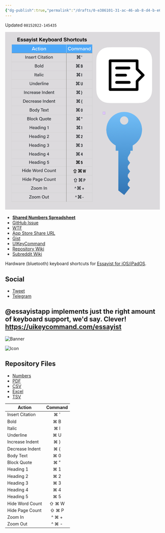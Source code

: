 ```yaml
---
{"dg-publish":true,"permalink":"/drafts/0-e386101-31-ac-46-ab-8-d4-b-e6-dca-0-b25-af-4-2/","dgHomeLink":true,"dgPassFrontmatter":false}
---
```


Updated `08152022-145435`

![Essayist Keyboard Shortcuts](https://github.com/ExtraKeys/keys/raw/main/essayist/EssayistKeyboardShortcuts.jpg)

- [**Shared Numbers Spreadsheet**](https://www.icloud.com/numbers/007CobePymBsOM3hg3XpMQ4_Q#EssayistKeyboardShortcuts)
- [GitHub Issue](https://github.com/ExtraKeys/keys/issues/63)
- [WTF](https://davidblue.wtf/drafts/0E386101-31AC-46AB-8D4B-E6DCA0B25AF4.html)
- [App Store Share URL](https://apps.apple.com/us/app/essayist-apa-mla-more/id1537845384)
- [Gist](https://gist.github.com/extratone/aec45dbd42ce22282b6a30dbaaa7ba70)
- [UIKeyCommand](https://uikeycommand.com/essayist)
- [Repository Wiki](https://github.com/ExtraKeys/keys/wiki/Essayist)
- [Subreddit Wiki](https://www.reddit.com/r/UIKeyCommand/wiki/index/essayist)

Hardware (bluetooth) keyboard shortcuts for [Essayist for iOS/iPadOS](https://apps.apple.com/us/app/essayist-apa-mla-more/id1537845384).

## Social

<script async="" src="https://telegram.org/js/telegram-widget.js?1" data-telegram-post="extratone/12543" data-width="100%"></script>

- [Tweet](https://twitter.com/UIKeyCommand/status/1559257517900926976)
- [Telegram](https://t.me/extratone/12543)

@essayistapp implements just the right amount of keyboard support, we'd say. Clever! https://uikeycommand.com/essayist
---

![Banner](https://user-images.githubusercontent.com/43663476/184691368-77c73ec1-b1f2-43ab-a6a5-2ff44126b108.png)

![Icon](https://user-images.githubusercontent.com/43663476/184691397-f9f92710-1bb8-42e8-9969-1666c3a4b197.png)

<script src="https://gist.github.com/extratone/aec45dbd42ce22282b6a30dbaaa7ba70.js"></script>

## Repository Files

- [Numbers](https://github.com/ExtraKeys/keys/blob/main/essayist/EssayistKeyboardShortcuts.numbers)
- [PDF](https://github.com/ExtraKeys/keys/blob/main/essayist/EssayistKeyboardShortcuts.pdf)
- [CSV](https://github.com/ExtraKeys/keys/blob/main/essayist/EssayistKeyboardShortcuts.csv)
- [Excel](https://github.com/ExtraKeys/keys/blob/main/essayist/EssayistKeyboardShortcuts.xlsx)
- [TSV](https://github.com/ExtraKeys/keys/blob/main/essayist/EssayistKeyboardShortcuts.tsv)


| Action          | Command |
|-----------------|:-------:|
| Insert Citation | ⌘ '     |
| Bold            | ⌘ B     |
| Italic          | ⌘ I     |
| Underline       | ⌘ U     |
| Increase Indent | ⌘ }     |
| Decrease Indent | ⌘ {     |
| Body Text       | ⌘ 0     |
| Block Quote     | ⌘ "     |
| Heading 1       | ⌘ 1     |
| Heading 2       | ⌘ 2     |
| Heading 3       | ⌘ 3     |
| Heading 4       | ⌘ 4     |
| Heading 5       | ⌘ 5     |
| Hide Word Count | ⇧ ⌘ W   |
| Hide Page Count | ⇧ ⌘ P   |
| Zoom In         | ^ ⌘ +   |
| Zoom Out        | ^ ⌘ -   |